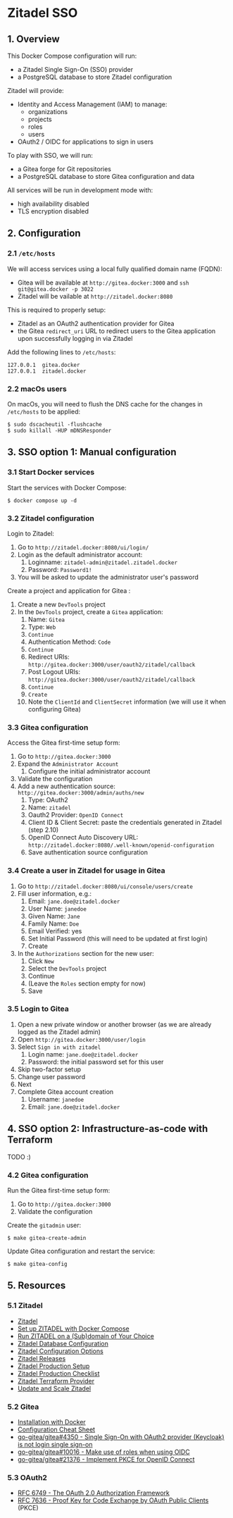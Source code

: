 # Zitadel SSO
## 1. Overview
This Docker Compose configuration will run:

- a Zitadel Single Sign-On (SSO) provider
- a PostgreSQL database to store Zitadel configuration

Zitadel will provide:

- Identity and Access Management (IAM) to manage:
    - organizations
    - projects
    - roles
    - users
- OAuth2 / OIDC for applications to sign in users

To play with SSO, we will run:

- a Gitea forge for Git repositories
- a PostgreSQL database to store Gitea configuration and data

All services will be run in development mode with:

- high availability disabled
- TLS encryption disabled

## 2. Configuration
### 2.1 `/etc/hosts`
We will access services using a local fully qualified domain name (FQDN):

- Gitea will be available at `http://gitea.docker:3000` and `ssh git@gitea.docker -p 3022`
- Zitadel will be vailable at `http://zitadel.docker:8080`

This is required to properly setup:

- Zitadel as an OAuth2 authentication provider for Gitea
- the Gitea `redirect_uri` URL to redirect users to the Gitea application upon successfully
  logging in via Zitadel

Add the following lines to `/etc/hosts`:

```
127.0.0.1  gitea.docker
127.0.0.1  zitadel.docker
```

### 2.2 macOs users
On macOs, you will need to flush the DNS cache for the changes in `/etc/hosts` to be applied:

```shell
$ sudo dscacheutil -flushcache
$ sudo killall -HUP mDNSResponder
```

## 3. SSO option 1: Manual configuration
### 3.1 Start Docker services
Start the services with Docker Compose:

```shell
$ docker compose up -d
```

### 3.2 Zitadel configuration
Login to Zitadel:

1. Go to `http://zitadel.docker:8080/ui/login/`
2. Login as the default administrator account:
    1. Loginname: `zitadel-admin@zitadel.zitadel.docker`
    2. Password: `Password1!`
3. You will be asked to update the administrator user's password


Create a project and application for Gitea :

1. Create a new `DevTools` project
2. In the `DevTools` project, create a `Gitea` application:
    1. Name: `Gitea`
    2. Type: `Web`
    3. `Continue`
    4. Authentication Method: `Code`
    5. `Continue`
    6. Redirect URIs: `http://gitea.docker:3000/user/oauth2/zitadel/callback`
    7. Post Logout URIs: `http://gitea.docker:3000/user/oauth2/zitadel/callback`
    8. `Continue`
    9. `Create`
    10. Note the `ClientId` and `ClientSecret` information (we will use it when configuring Gitea)

### 3.3 Gitea configuration
Access the Gitea first-time setup form:

1. Go to `http://gitea.docker:3000`
2. Expand the `Administrator Account`
    1. Configure the initial administrator account
3. Validate the configuration
4. Add a new authentication source: `http://gitea.docker:3000/admin/auths/new`
    1. Type: OAuth2
    2. Name: `zitadel`
    3. Oauth2 Provider: `OpenID Connect`
    4. Client ID & Client Secret: paste the credentials generated in Zitadel (step 2.10)
    5. OpenID Connect Auto Discovery URL: `http://zitadel.docker:8080/.well-known/openid-configuration`
    6. Save authentication source configuration

### 3.4 Create a user in Zitadel for usage in Gitea
1. Go to `http://zitadel.docker:8080/ui/console/users/create`
2. Fill user information, e.g.:
    1. Email: `jane.doe@zitadel.docker`
    2. User Name: `janedoe`
    3. Given Name: `Jane`
    4. Family Name: `Doe`
    5. Email Verified: yes
    6. Set Initial Password (this will need to be updated at first login)
    7. Create
3. In the `Authorizations` section for the new user:
    1. Click `New`
    2. Select the `DevTools` project
    3. Continue
    4. (Leave the `Roles` section empty for now)
    5. Save

### 3.5 Login to Gitea
1. Open a new private window or another browser (as we are already logged as the Zitadel admin)
2. Open `http://gitea.docker:3000/user/login`
3. Select `Sign in with zitadel`
    1. Login name: `jane.doe@zitadel.docker`
    2. Password: the initial password set for this user
4. Skip two-factor setup
5. Change user password
6. Next
7. Complete Gitea account creation
    1. Username: `janedoe`
    2. Email: `jane.doe@zitadel.docker`

## 4. SSO option 2: Infrastructure-as-code with Terraform
TODO :)

### 4.2 Gitea configuration
Run the Gitea first-time setup form:

1. Go to `http://gitea.docker:3000`
2. Validate the configuration


Create the `gitadmin` user:

```shell
$ make gitea-create-admin
```

Update Gitea configuration and restart the service:

```shell
$ make gitea-config
```

## 5. Resources
### 5.1 Zitadel
- [Zitadel](https://zitadel.com/)
- [Set up ZITADEL with Docker Compose](https://zitadel.com/docs/self-hosting/deploy/compose)
- [Run ZITADEL on a (Sub)domain of Your Choice](https://zitadel.com/docs/self-hosting/manage/custom-domain)
- [Zitadel Database Configuration](https://zitadel.com/docs/self-hosting/manage/database)
- [Zitadel Configuration Options](https://zitadel.com/docs/self-hosting/manage/configure)
- [Zitadel Releases](https://github.com/zitadel/zitadel/releases)
- [Zitadel Production Setup](https://zitadel.com/docs/self-hosting/manage/production)
- [Zitadel Production Checklist](https://zitadel.com/docs/self-hosting/manage/productionchecklist)
- [Zitadel Terraform Provider](https://zitadel.com/docs/guides/manage/terraform/basics)
- [Update and Scale Zitadel](https://zitadel.com/docs/self-hosting/manage/updating_scaling)

### 5.2 Gitea
- [Installation with Docker](https://docs.gitea.com/installation/install-with-docker)
- [Configuration Cheat Sheet](https://docs.gitea.com/administration/config-cheat-sheet)
- [go-gitea/gitea#4350 - Single Sign-On with OAuth2 provider (Keycloak) is not login single sign-on](https://github.com/go-gitea/gitea/issues/4350)
- [go-gitea/gitea#10016 - Make use of roles when using OIDC](https://github.com/go-gitea/gitea/issues/10016)
- [go-gitea/gitea#21376 - Implement PKCE for OpenID Connect](https://github.com/go-gitea/gitea/issues/21376)

### 5.3 OAuth2
- [RFC 6749 - The OAuth 2.0 Authorization Framework](https://datatracker.ietf.org/doc/html/rfc6749)
- [RFC 7636 - Proof Key for Code Exchange by OAuth Public Clients](https://datatracker.ietf.org/doc/html/rfc7636) (PKCE)
